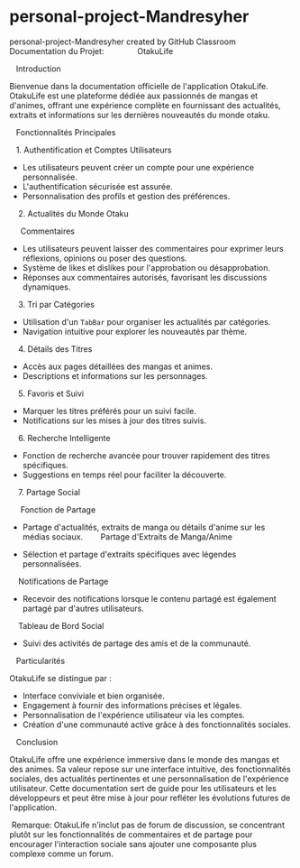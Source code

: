 # personal-project-Mandresyher
personal-project-Mandresyher created by GitHub Classroom
Documentation du Projet:               OtakuLife

   Introduction

Bienvenue dans la documentation officielle de l'application OtakuLife. OtakuLife est une plateforme dédiée aux passionnés de mangas et d'animes, offrant une expérience complète en fournissant des actualités, extraits et informations sur les dernières nouveautés du monde otaku.

   Fonctionnalités Principales

   1. Authentification et Comptes Utilisateurs

- Les utilisateurs peuvent créer un compte pour une expérience personnalisée.
- L'authentification sécurisée est assurée.
- Personnalisation des profils et gestion des préférences.

    2. Actualités du Monde Otaku

     Commentaires

- Les utilisateurs peuvent laisser des commentaires pour exprimer leurs réflexions, opinions ou poser des questions.
- Système de likes et dislikes pour l'approbation ou désapprobation.
- Réponses aux commentaires autorisés, favorisant les discussions dynamiques.

    3. Tri par Catégories

- Utilisation d'un `TabBar` pour organiser les actualités par catégories.
- Navigation intuitive pour explorer les nouveautés par thème.

    4. Détails des Titres

- Accès aux pages détaillées des mangas et animes.
- Descriptions et informations sur les personnages.

    5. Favoris et Suivi

- Marquer les titres préférés pour un suivi facile.
- Notifications sur les mises à jour des titres suivis.

    6. Recherche Intelligente

- Fonction de recherche avancée pour trouver rapidement des titres spécifiques.
- Suggestions en temps réel pour faciliter la découverte.

    7. Partage Social

     Fonction de Partage

- Partage d'actualités, extraits de manga ou détails d'anime sur les médias sociaux.
  
     Partage d'Extraits de Manga/Anime

- Sélection et partage d'extraits spécifiques avec légendes personnalisées.

    Notifications de Partage

- Recevoir des notifications lorsque le contenu partagé est également partagé par d'autres utilisateurs.

    Tableau de Bord Social

- Suivi des activités de partage des amis et de la communauté.

   Particularités

OtakuLife se distingue par :

- Interface conviviale et bien organisée.
- Engagement à fournir des informations précises et légales.
- Personnalisation de l'expérience utilisateur via les comptes.
- Création d'une communauté active grâce à des fonctionnalités sociales.

   Conclusion

OtakuLife offre une expérience immersive dans le monde des mangas et des animes. Sa valeur repose sur une interface intuitive, des fonctionnalités sociales, des actualités pertinentes et une personnalisation de l'expérience utilisateur. Cette documentation sert de guide pour les utilisateurs et les développeurs et peut être mise à jour pour refléter les évolutions futures de l'application.

 Remarque: OtakuLife n'inclut pas de forum de discussion, se concentrant plutôt sur les fonctionnalités de commentaires et de partage pour encourager l'interaction sociale sans ajouter une composante plus complexe comme un forum.
